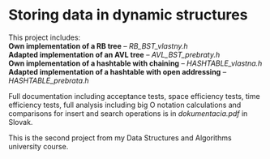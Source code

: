 # Storing data in dynamic structures

This project includes:\
**Own implementation of a RB tree** – _RB_BST_vlastny.h_ \
**Adapted implementation of an AVL tree** – _AVL_BST_prebraty.h_ \
**Own implementation of a hashtable with chaining** – _HASHTABLE_vlastna.h_ \
**Adapted implementation of a hashtable with open addressing** – _HASHTABLE_prebrata.h_ 


Full documentation including acceptance tests, space efficiency tests, time efficiency tests, full analysis including big O notation calculations and comparisons for insert and search operations is in  _dokumentacia.pdf_ in Slovak.

This is the second project from my Data Structures and Algorithms university course.
